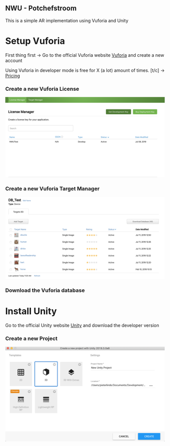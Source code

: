 ## NWU - Potchefstroom

This is a simple AR implementation using Vuforia and Unity

# Setup Vuforia

First thing first -> Go to the official Vuforia website [Vuforia](https://developer.vuforia.com/) and create a new account

Using Vuforia in developer mode is free for X (a lot) amount of times. [t/c] -> [Pricing](https://library.vuforia.com/content/vuforia-library/en/articles/FAQ/Pricing-and-Deployment-Plans.html)

### Create a new Vuforia License

![Screenshot](https://github.com/pieterdlinde/nwu/blob/master/NWUImages/Screenshot%202019-07-15%20at%2011.13.03.png)

### Create a new Vuforia Target Manager

![Screenshot](https://github.com/pieterdlinde/nwu/blob/master/NWUImages/Screenshot%202019-07-15%20at%2011.20.54.png)

### Download the Vuforia database

# Install Unity

Go to the official Unity website [Unity](https://unity3d.com/get-unity/download) and download the developer version

### Create a new Project

![Screenshot](https://github.com/pieterdlinde/nwu/blob/master/NWUImages/Screenshot%202019-07-15%20at%2011.21.22.png)
